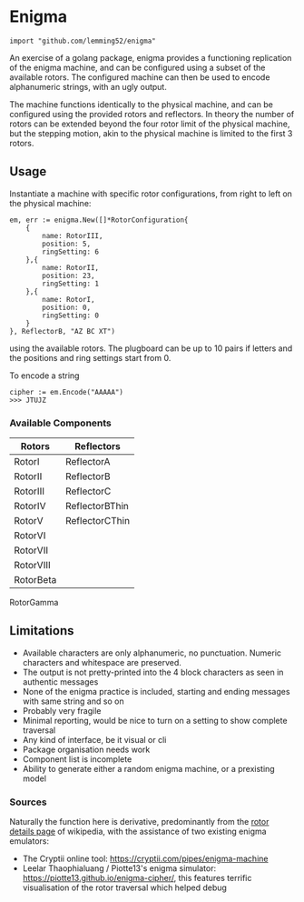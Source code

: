 # Enigma

```
import "github.com/lemming52/enigma"
```

An exercise of a golang package, enigma provides a functioning replication of the enigma machine, and can be configured using a subset of the available rotors. The configured machine can then be used to encode alphanumeric strings, with an ugly output.

The machine functions identically to the physical machine, and can be configured using the provided rotors and reflectors. In theory the number of rotors can be extended beyond the four rotor limit of the physical machine, but the stepping motion, akin to the physical machine is limited to the first 3 rotors.


## Usage

Instantiate a machine with specific rotor configurations, from right to left on the physical machine:
```
em, err := enigma.New([]*RotorConfiguration{
    {
        name: RotorIII,
        position: 5,
        ringSetting: 6
    },{
        name: RotorII,
        position: 23,
        ringSetting: 1
    },{
        name: RotorI,
        position: 0,
        ringSetting: 0
    }
}, ReflectorB, "AZ BC XT")
```

using the available rotors. The plugboard can be up to 10 pairs if letters and the positions and ring settings start from 0.

To encode a string
```
cipher := em.Encode("AAAAA")
>>> JTUJZ
```

### Available Components

Rotors | Reflectors
------ | ----------
RotorI | ReflectorA
RotorII | ReflectorB
RotorIII | ReflectorC
RotorIV | ReflectorBThin
RotorV | ReflectorCThin
RotorVI |
RotorVII |
RotorVIII |
RotorBeta |
RotorGamma

## Limitations

* Available characters are only alphanumeric, no punctuation. Numeric characters and whitespace are preserved.
* The output is not pretty-printed into the 4 block characters as seen in authentic messages
* None of the enigma practice is included, starting and ending messages with same string and so on
* Probably very fragile
* Minimal reporting, would be nice to turn on a setting to show complete traversal
* Any kind of interface, be it visual or cli
* Package organisation needs work
* Component list is incomplete
* Ability to generate either a random enigma machine, or a prexisting model

### Sources

Naturally the function here is derivative, predominantly from the [rotor details page](https://en.wikipedia.org/wiki/Enigma_rotor_details) of wikipedia, with the assistance of two existing enigma emulators:

* The Cryptii online tool: https://cryptii.com/pipes/enigma-machine
* Leelar Thaophialuang / Piotte13's enigma simulator: https://piotte13.github.io/enigma-cipher/, this features terrific visualisation of the rotor traversal which helped debug
